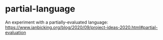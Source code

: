 # partial-language
An experiment with a partially-evaluated language: https://www.ianbicking.org/blog/2020/09/project-ideas-2020.html#partial-evaluation
